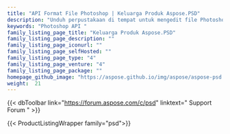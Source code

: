 ```yaml
---
title: "API Format File Photoshop | Keluarga Produk Aspose.PSD"
description: "Unduh perpustakaan di tempat untuk mengedit file Photoshop dan untuk memperbarui properti lapisan, menambahkan tanda air, memutar, skala, Balik, Pangkas, Dithering, Konversi Raster."
keywords: "Photoshop API "
family_listing_page_title: "Keluarga Produk Aspose.PSD"
family_listing_page_description: ""
family_listing_page_iconurl: ""
family_listing_page_selfHosted: ""
family_listing_page_type: "4"
family_listing_page_venture: "4"
family_listing_page_package: ""
homepage_github_image: "https://aspose.github.io/img/aspose/aspose-psd.png"
weight:  21
---
```


{{< dbToolbar link="https://forum.aspose.com/c/psd" linktext=" Support Forum " >}}

{{< ProductListingWrapper family="psd">}}

